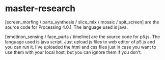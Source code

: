 # master-research

[screen_morfing / parts_synthesis / slice_mix / mosaic / spit_screen] are the source code for Processing 4.0.1. 
The language used is java.

[emotinon_sensing / face_parts / timeline] are the source code for p5.js. 
The language used is java script. 
Just upload js files to web editor of p5.js and you can run it.
I've uploaded the html and css files just in case you want to use them with your local host, but you can ignore them if you don't.
